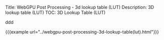 Title: WebGPU Post Processing - 3d lookup table (LUT)
Description: 3D lookup table (LUT)
TOC: 3D Lookup Table (LUT)

ddd

<div class="webgpu_center">
   <div class="img-grid" data-diagram="luts"></div></div>
</div>



{{{example url="../webgpu-post-processing-3d-lookup-table(lut).html"}}}


<!-- keep this at the bottom of the article -->
<link href="webgpu-3dlut.css" rel="stylesheet">
<script type="module" src="webgpu-3dlut.js"></script>
